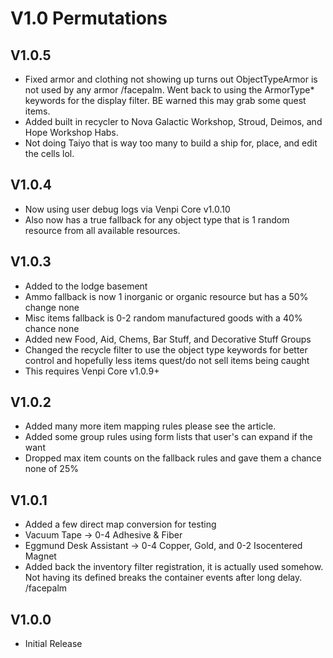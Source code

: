 # V1.0 Permutations

## V1.0.5
* Fixed armor and clothing not showing up turns out ObjectTypeArmor is not used by any armor /facepalm. Went back to using the ArmorType* keywords for the display filter. BE warned this may grab some quest items.
* Added built in recycler to Nova Galactic Workshop, Stroud, Deimos, and Hope Workshop Habs.
* Not doing Taiyo that is way too many to build a ship for, place, and edit the cells lol. 

## V1.0.4
* Now using user debug logs via Venpi Core v1.0.10
* Also now has a true fallback for any object type that is 1 random resource from all available resources.

## V1.0.3
* Added to the lodge basement
* Ammo fallback is now 1 inorganic or organic resource but has a 50% change none
* Misc items fallback is 0-2 random manufactured goods with a 40% chance none
* Added new Food, Aid, Chems, Bar Stuff, and Decorative Stuff Groups
* Changed the recycle filter to use the object type keywords for better control and hopefully less items quest/do not sell items being caught
* This requires Venpi Core v1.0.9+

## V1.0.2
* Added many more item mapping rules please see the article.
* Added some group rules using form lists that user's can expand if the want
* Dropped max item counts on the fallback rules and gave them a chance none of 25%

## V1.0.1
* Added a few direct map conversion for testing
*   Vacuum Tape -> 0-4 Adhesive & Fiber
*   Eggmund Desk Assistant -> 0-4 Copper, Gold, and 0-2 Isocentered Magnet
* Added back the inventory filter registration, it is actually used somehow. Not having its defined breaks the container events after long delay. /facepalm

## V1.0.0
* Initial Release